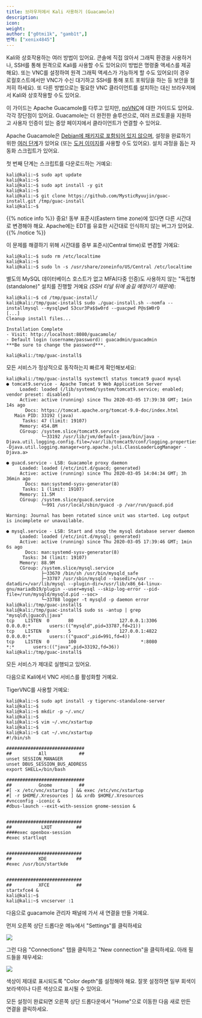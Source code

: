 ```yaml
---
title: 브라우저에서 Kali 사용하기 (Guacamole)
description:
icon:
weight:
author: ["g0tmi1k", "gamb1t",]
번역: ["xenix4845"]
---
```


Kali와 상호작용하는 여러 방법이 있어요. 콘솔에 직접 앉아서 그래픽 환경을 사용하거나, SSH를 통해 원격으로 Kali를 사용할 수도 있어요(이 방법은 명령줄 액세스를 제공해요). 또는 VNC를 설정하여 원격 그래픽 액세스가 가능하게 할 수도 있어요(이 경우 로컬호스트에서만 VNC가 수신 대기하고 SSH를 통해 포트 포워딩을 하는 등 보안을 철저히 하세요). 또 다른 방법으로는 필요한 VNC 클라이언트를 설치하는 대신 브라우저에서 Kali와 상호작용할 수도 있어요.

이 가이드는 Apache Guacamole를 다루고 있지만, [noVNC](/docs/general-use/novnc-kali-in-browser/)에 대한 가이드도 있어요. 각각 장단점이 있어요. Guacamole는 더 완전한 솔루션으로, 여러 프로토콜을 지원하고 사용자 인증이 있는 중앙 페이지에서 클라이언트가 연결할 수 있어요.

Apache Guacamole은 [Debian에 패키지로 포함되어 있지 않으며](https://wiki.debian.org/Guacamole), 설정을 완료하기 위한 [여러 단계](https://guacamole.apache.org/doc/gug/installing-guacamole.html)가 있어요 (또는 [도커 이미지](https://guacamole.apache.org/doc/gug/guacamole-docker.html)를 사용할 수도 있어요). 설치 과정을 돕는 자동화 스크립트가 있어요.

첫 번째 단계는 스크립트를 다운로드하는 거예요:

```console
kali@kali:~$ sudo apt update
kali@kali:~$
kali@kali:~$ sudo apt install -y git
kali@kali:~$
kali@kali:~$ git clone https://github.com/MysticRyuujin/guac-install.git /tmp/guac-install
kali@kali:~$
```

{{% notice info %}}
중요! 동부 표준시(Eastern time zone)에 있다면 다른 시간대로 변경해야 해요. Apache에는 EDT를 유효한 시간대로 인식하지 않는 버그가 있어요.
{{% /notice %}}

이 문제를 해결하기 위해 시간대를 중부 표준시(Central time)로 변경할 거예요:

```console
kali@kali:~$ sudo rm /etc/localtime
kali@kali:~$
kali@kali:~$ sudo ln -s /usr/share/zoneinfo/US/Central /etc/localtime
```

별도의 MySQL 데이터베이스 호스트가 없고 MFA(다중 인증)도 사용하지 않는 "독립형(standalone)" 설치를 진행할 거예요 _(SSH 터널 뒤에 숨길 예정이기 때문에)_:

```console
kali@kali:~$ cd /tmp/guac-install/
kali@kali:/tmp/guac-install$ sudo ./guac-install.sh --nomfa --installmysql --mysqlpwd S3cur3Pa$$w0rd --guacpwd P@s$W0rD
[...]
Cleanup install files...

Installation Complete
- Visit: http://localhost:8080/guacamole/
- Default login (username/password): guacadmin/guacadmin
***Be sure to change the password***.

kali@kali:/tmp/guac-install$
```

모든 서비스가 정상적으로 동작하는지 빠르게 확인해보세요:

```console
kali@kali:/tmp/guac-install$ systemctl status tomcat9 guacd mysql
● tomcat9.service - Apache Tomcat 9 Web Application Server
     Loaded: loaded (/lib/systemd/system/tomcat9.service; enabled; vendor preset: disabled)
     Active: active (running) since Thu 2020-03-05 17:39:38 GMT; 1min 14s ago
       Docs: https://tomcat.apache.org/tomcat-9.0-doc/index.html
   Main PID: 33192 (java)
      Tasks: 47 (limit: 19107)
     Memory: 454.8M
     CGroup: /system.slice/tomcat9.service
             └─33192 /usr/lib/jvm/default-java/bin/java -Djava.util.logging.config.file=/var/lib/tomcat9/conf/logging.properties -Djava.util.logging.manager=org.apache.juli.ClassLoaderLogManager -Djava.a>

● guacd.service - LSB: Guacamole proxy daemon
     Loaded: loaded (/etc/init.d/guacd; generated)
     Active: active (running) since Thu 2020-03-05 14:04:34 GMT; 3h 36min ago
       Docs: man:systemd-sysv-generator(8)
      Tasks: 1 (limit: 19107)
     Memory: 11.5M
     CGroup: /system.slice/guacd.service
             └─991 /usr/local/sbin/guacd -p /var/run/guacd.pid

Warning: Journal has been rotated since unit was started. Log output is incomplete or unavailable.

● mysql.service - LSB: Start and stop the mysql database server daemon
     Loaded: loaded (/etc/init.d/mysql; generated)
     Active: active (running) since Thu 2020-03-05 17:39:46 GMT; 1min 6s ago
       Docs: man:systemd-sysv-generator(8)
      Tasks: 34 (limit: 19107)
     Memory: 88.9M
     CGroup: /system.slice/mysql.service
             ├─33670 /bin/sh /usr/bin/mysqld_safe
             ├─33787 /usr/sbin/mysqld --basedir=/usr --datadir=/var/lib/mysql --plugin-dir=/usr/lib/x86_64-linux-gnu/mariadb19/plugin --user=mysql --skip-log-error --pid-file=/run/mysqld/mysqld.pid --soc>
             └─33788 logger -t mysqld -p daemon error
kali@kali:/tmp/guac-install$
kali@kali:/tmp/guac-install$ sudo ss -antup | grep "mysqld\|guacd\|java"
tcp    LISTEN  0       80                 127.0.0.1:3306         0.0.0.0:*       users:(("mysqld",pid=33787,fd=21))
tcp    LISTEN  0       5                  127.0.0.1:4822         0.0.0.0:*       users:(("guacd",pid=991,fd=4))
tcp    LISTEN  0       100                        *:8080               *:*       users:(("java",pid=33192,fd=36))
kali@kali:/tmp/guac-install$
```

모든 서비스가 제대로 실행되고 있어요.

다음으로 Kali에서 VNC 서비스를 활성화할 거예요.

TigerVNC를 사용할 거예요:

```console
kali@kali:~$ sudo apt install -y tigervnc-standalone-server
kali@kali:~$
kali@kali:~$ mkdir -p ~/.vnc/
kali@kali:~$
kali@kali:~$ vim ~/.vnc/xstartup
kali@kali:~$
kali@kali:~$ cat ~/.vnc/xstartup
#!/bin/sh

#############################
##          All            ##
unset SESSION_MANAGER
unset DBUS_SESSION_BUS_ADDRESS
export SHELL=/bin/bash

#############################
##          Gnome          ##
#[ -x /etc/vnc/xstartup ] && exec /etc/vnc/xstartup
#[ -r $HOME/.Xresources ] && xrdb $HOME/.Xresources
#vncconfig -iconic &
#dbus-launch --exit-with-session gnome-session &


############################
##           LXQT         ##
####exec openbox-session
#exec startlxqt


############################
##          KDE           ##
#exec /usr/bin/startkde


############################
##          XFCE          ##
startxfce4 &
kali@kali:~$
kali@kali:~$ vncserver :1
```

다음으로 guacamole 관리자 패널에 가서 새 연결을 만들 거예요.

먼저 오른쪽 상단 드롭다운 메뉴에서 "Settings"를 클릭하세요

![](guacamole-kali-in-browser-1.png)

그런 다음 "Connections" 탭을 클릭하고 "New connection"을 클릭하세요. 아래 필드들을 채우세요:

![](guacamole-kali-in-browser-2.png)

색상이 제대로 표시되도록 "Color depth"를 설정해야 해요. 잘못 설정하면 일부 회색이 보라색이나 다른 색상으로 표시될 수 있어요.

모든 설정이 완료되면 오른쪽 상단 드롭다운에서 "Home"으로 이동한 다음 새로 만든 연결을 클릭하세요.
